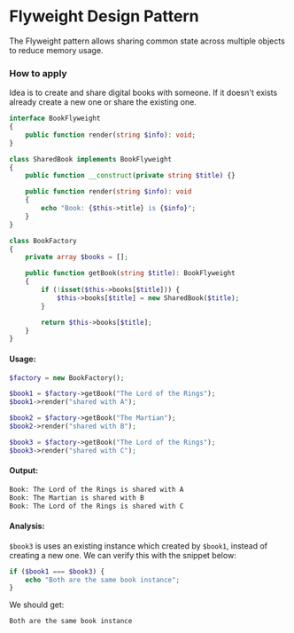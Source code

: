 # Flyweight Design Pattern
The Flyweight pattern allows sharing common state across multiple objects to reduce memory usage.

### How to apply
Idea is to create and share digital books with someone. If it doesn't exists already create a new one or share the existing one.

```php
interface BookFlyweight
{
    public function render(string $info): void;
}

class SharedBook implements BookFlyweight
{
    public function __construct(private string $title) {}

    public function render(string $info): void
    {
        echo "Book: {$this->title} is {$info}";
    }
}
```

```php
class BookFactory
{
    private array $books = [];

    public function getBook(string $title): BookFlyweight
    {
        if (!isset($this->books[$title])) {
            $this->books[$title] = new SharedBook($title);
        }

        return $this->books[$title];
    }
}
```

#### Usage:
```php
$factory = new BookFactory();

$book1 = $factory->getBook("The Lord of the Rings");
$book1->render("shared with A");

$book2 = $factory->getBook("The Martian");
$book2->render("shared with B");

$book3 = $factory->getBook("The Lord of the Rings");
$book3->render("shared with C");
```

#### Output:
```txt
Book: The Lord of the Rings is shared with A
Book: The Martian is shared with B
Book: The Lord of the Rings is shared with C
```

#### Analysis:
`$book3` is uses an existing instance which created by `$book1`, instead of creating a new one. We can verify this with the snippet below:

```php
if ($book1 === $book3) {
    echo "Both are the same book instance";
}
```

We should get:
```txt
Both are the same book instance
```
